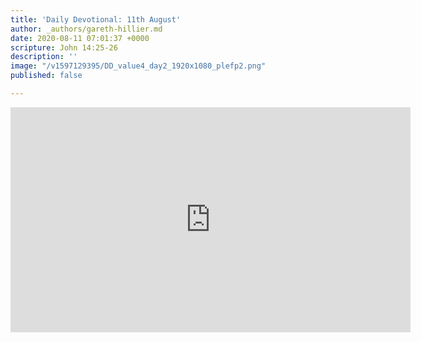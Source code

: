 ```yaml
---
title: 'Daily Devotional: 11th August'
author: _authors/gareth-hillier.md
date: 2020-08-11 07:01:37 +0000
scripture: John 14:25-26
description: ''
image: "/v1597129395/DD_value4_day2_1920x1080_plefp2.png"
published: false

---
```

<iframe src="https://player.vimeo.com/video/446613602" width="640" height="360" frameborder="0" allow="autoplay; fullscreen" allowfullscreen></iframe>
